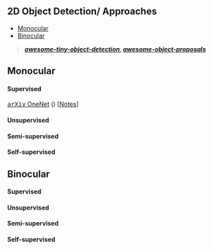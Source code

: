 ## 2D Object Detection/ Approaches

- [Monocular](#monocular)
- [Binocular](#binocular)

>**_[awesome-tiny-object-detection](https://github.com/kuanhungchen/awesome-tiny-object-detection), [awesome-object-proposals](https://github.com/caocuong0306/awesome-object-proposals)_**

## Monocular

#### Supervised

[<kbd>arXiv</kbd> OneNet](https://arxiv.org/pdf/2012.05780.pdf) () [[Notes](onenet.md)]

#### Unsupervised

#### Semi-supervised

#### Self-supervised


## Binocular

#### Supervised

#### Unsupervised

#### Semi-supervised

#### Self-supervised